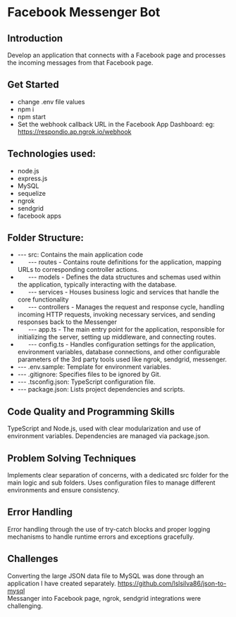 # Facebook Messenger Bot

## Introduction

Develop an application that connects with a Facebook page and processes the incoming messages from that Facebook page.

## Get Started

- change .env file values
- npm i
- npm start
- Set the webhook callback URL in the Facebook App Dashboard: eg: https://respondio.ap.ngrok.io/webhook

## Technologies used:

- node.js
- express.js
- MySQL
- sequelize
- ngrok
- sendgrid
- facebook apps

## Folder Structure:

- --- src: Contains the main application code<br>
- &nbsp;&nbsp;&nbsp;&nbsp;&nbsp;&nbsp;--- routes - Contains route definitions for the application, mapping URLs to corresponding controller actions.<br>
- &nbsp;&nbsp;&nbsp;&nbsp;&nbsp;&nbsp;--- models - Defines the data structures and schemas used within the application, typically interacting with the database.<br>
- &nbsp;&nbsp;&nbsp;&nbsp;&nbsp;&nbsp;--- services - Houses business logic and services that handle the core functionality<br>
- &nbsp;&nbsp;&nbsp;&nbsp;&nbsp;&nbsp;--- controllers - Manages the request and response cycle, handling incoming HTTP requests, invoking necessary services, and sending responses back to the Messenger<br>
- &nbsp;&nbsp;&nbsp;&nbsp;&nbsp;&nbsp;--- app.ts - The main entry point for the application, responsible for initializing the server, setting up middleware, and connecting routes.<br>
- &nbsp;&nbsp;&nbsp;&nbsp;&nbsp;&nbsp;--- config.ts - Handles configuration settings for the application, environment variables, database connections, and other configurable parameters of the 3rd party tools used like ngrok, sendgrid, messenger.<br>
- --- .env.sample: Template for environment variables.<br>
- --- .gitignore: Specifies files to be ignored by Git.<br>
- --- .tsconfig.json: TypeScript configuration file.<br>
- --- package.json: Lists project dependencies and scripts.<br>

## Code Quality and Programming Skills

TypeScript and Node.js, used with clear modularization and use of environment variables.
Dependencies are managed via package.json.

## Problem Solving Techniques

Implements clear separation of concerns, with a dedicated src folder for the main logic and sub folders.
Uses configuration files to manage different environments and ensure consistency.

## Error Handling

Error handling through the use of try-catch blocks and proper logging mechanisms to handle runtime errors and exceptions gracefully.

## Challenges

Converting the large JSON data file to MySQL was done through an application I have created separately. https://github.com/lslsilva86/json-to-mysql <br>
Messanger into Facebook page, ngrok, sendgrid integrations were challenging.
